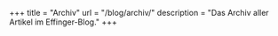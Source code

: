 +++
title = "Archiv"
url = "/blog/archiv/"
description = "Das Archiv aller Artikel im Effinger-Blog."
+++
